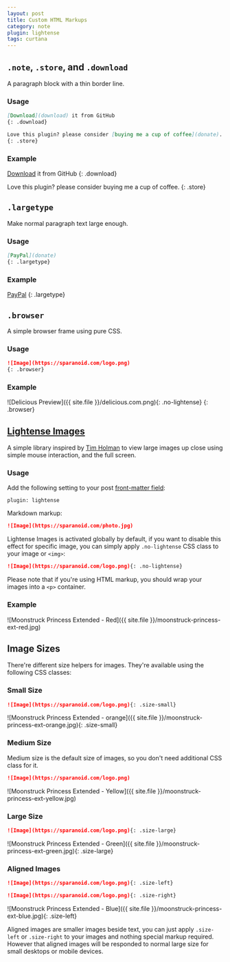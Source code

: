 ```yaml
---
layout: post
title: Custom HTML Markups
category: note
plugin: lightense
tags: curtana
---
```


## `.note`, `.store`, and `.download`

A paragraph block with a thin border line.

### Usage

```md
[Download](download) it from GitHub
{: .download}

Love this plugin? please consider [buying me a cup of coffee](donate).
{: .store}
```

### Example

[Download](https://github.com/sparanoid/sparanoid.com/) it from GitHub
{: .download}

Love this plugin? please consider buying me a cup of coffee.
{: .store}

## `.largetype`

Make normal paragraph text large enough.

### Usage

```md
[PayPal](donate)
{: .largetype}
```

### Example

[PayPal](donate)
{: .largetype}

## `.browser`

A simple browser frame using pure CSS.

### Usage

```md
![Image](https://sparanoid.com/logo.png)
{: .browser}
```

### Example

![Delicious Preview]({{ site.file }}/delicious.com.png){: .no-lightense}
{: .browser}

## [Lightense Images](https://sparanoid.com/work/lightense-images/)

A simple library inspired by [Tim Holman](https://github.com/tholman) to view large images up close using simple mouse interaction, and the full screen.

### Usage

Add the following setting to your post [front-matter field](http://jekyllrb.com/docs/frontmatter/):

```
plugin: lightense
```

Markdown markup:

```md
![Image](https://sparanoid.com/photo.jpg)
```

Lightense Images is activated globally by default, if you want to disable this effect for specific image, you can simply apply `.no-lightense` CSS class to your image or `<img>`:

```md
![Image](https://sparanoid.com/logo.png){: .no-lightense}
```

Please note that if you're using HTML markup, you should wrap your images into a `<p>` container.

### Example

![Moonstruck Princess Extended - Red]({{ site.file }}/moonstruck-princess-ext-red.jpg)

## Image Sizes

There're different size helpers for images. They're available using the following CSS classes:

### Small Size

```md
![Image](https://sparanoid.com/logo.png){: .size-small}
```

![Moonstruck Princess Extended - orange]({{ site.file }}/moonstruck-princess-ext-orange.jpg){: .size-small}

### Medium Size

Medium size is the default size of images, so you don't need additional CSS class for it.

```md
![Image](https://sparanoid.com/logo.png)
```

![Moonstruck Princess Extended - Yellow]({{ site.file }}/moonstruck-princess-ext-yellow.jpg)

### Large Size

```md
![Image](https://sparanoid.com/logo.png){: .size-large}
```

![Moonstruck Princess Extended - Green]({{ site.file }}/moonstruck-princess-ext-green.jpg){: .size-large}

### Aligned Images

```md
![Image](https://sparanoid.com/logo.png){: .size-left}

![Image](https://sparanoid.com/logo.png){: .size-right}
```

![Moonstruck Princess Extended - Blue]({{ site.file }}/moonstruck-princess-ext-blue.jpg){: .size-left}

Aligned images are smaller images beside text, you can just apply `.size-left` or `.size-right` to your images and nothing special markup required. However that aligned images will be responded to normal large size for small desktops or mobile devices.
